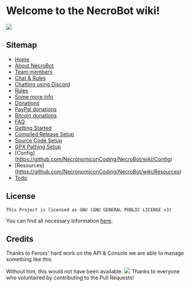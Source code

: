 # Welcome to the NecroBot wiki!
![](http://i.imgur.com/NwUlZC3.png)
## Sitemap
* [Home](https://github.com/NecronomiconCoding/NecroBot/wiki)
* [About NecroBot](https://github.com/NecronomiconCoding/NecroBot/wiki/About-necrobot)
 * [Team members](https://github.com/NecronomiconCoding/NecroBot/wiki/About-necrobot#team-members)
* [Chat & Rules](https://github.com/NecronomiconCoding/NecroBot/wiki/Chat-&-Rules)
 * [Chatting using Discord](https://github.com/NecronomiconCoding/NecroBot/wiki/Chat-&-Rules#chatting-using-discord)
 * [Rules](https://github.com/NecronomiconCoding/NecroBot/wiki/Chat-&-Rules#chatting-using-discord)
 * [Some more info](https://github.com/NecronomiconCoding/NecroBot/wiki/Chat-&-Rules#some-more-info)
* [Donations](https://github.com/NecronomiconCoding/NecroBot/wiki/Donations)
 * [PayPal donations](https://github.com/NecronomiconCoding/NecroBot/wiki/Donations)
 * [Bitcoin donations](https://github.com/NecronomiconCoding/NecroBot/wiki/Donations)
* [FAQ](https://github.com/NecronomiconCoding/NecroBot/wiki/FAQ)
* [Getting Started](https://github.com/NecronomiconCoding/NecroBot/wiki/Getting-Started)
 * [Compiled Release Setup](https://github.com/NecronomiconCoding/NecroBot/wiki/Compiled-Releases)
 * [Source Code Setup](https://github.com/NecronomiconCoding/NecroBot/wiki/Source-Code)
 * [GPX Pathing Setup](https://github.com/NecronomiconCoding/NecroBot/wiki/Getting-Started#gpx-pathing-setup)
* [Config] (https://github.com/NecronomiconCoding/NecroBot/wiki/Config)
* [Resources] (https://github.com/NecronomiconCoding/NecroBot/wiki/Resources)
* [Todo](https://github.com/NecronomiconCoding/NecroBot/wiki/Todo)

## License
    This Project is licensed as GNU (GNU GENERAL PUBLIC LICENSE v3) 

You can find all necessary Information [here](https://github.com/NecronomiconCoding/Pokemon-Go-Bot/blob/master/LICENSE.md).

## Credits
Thanks to Feroxs' hard work on the API & Console we are able to manage something like this.

Without him, this would not have been available.
![](http://i.imgur.com/JJkzE0p.png) Thanks to everyone who voluntaired by contributing to the Pull Requests!